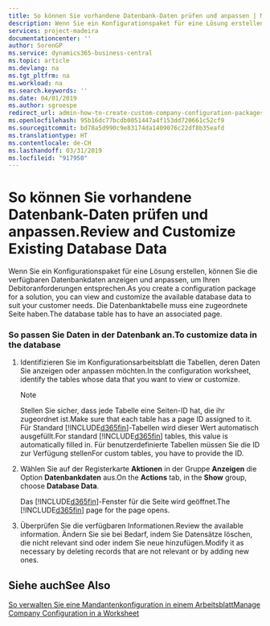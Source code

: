 ```yaml
---
title: So können Sie vorhandene Datenbank-Daten prüfen und anpassen | Microsoft Docs
description: Wenn Sie ein Konfigurationspaket für eine Lösung erstellen, können Sie die verfügbaren Datenbankdaten anzeigen und anpassen, um Ihren Debitoranforderungen entsprechen. Die Datenbanktabelle muss eine zugeordnete Seite haben.
services: project-madeira
documentationcenter: ''
author: SorenGP
ms.service: dynamics365-business-central
ms.topic: article
ms.devlang: na
ms.tgt_pltfrm: na
ms.workload: na
ms.search.keywords: ''
ms.date: 04/01/2019
ms.author: sgroespe
redirect_url: admin-how-to-create-custom-company-configuration-packages
ms.openlocfilehash: 95b16dc77bcdb0051447a4f153dd720661c52cf9
ms.sourcegitcommit: bd78a5d990c9e83174da1409076c22df8b35eafd
ms.translationtype: HT
ms.contentlocale: de-CH
ms.lasthandoff: 03/31/2019
ms.locfileid: "917950"
---
```

# <a name="review-and-customize-existing-database-data"></a><span data-ttu-id="6117e-104">So können Sie vorhandene Datenbank-Daten prüfen und anpassen.</span><span class="sxs-lookup"><span data-stu-id="6117e-104">Review and Customize Existing Database Data</span></span>
<span data-ttu-id="6117e-105">Wenn Sie ein Konfigurationspaket für eine Lösung erstellen, können Sie die verfügbaren Datenbankdaten anzeigen und anpassen, um Ihren Debitoranforderungen entsprechen.</span><span class="sxs-lookup"><span data-stu-id="6117e-105">As you create a configuration package for a solution, you can view and customize the available database data to suit your customer needs.</span></span> <span data-ttu-id="6117e-106">Die Datenbanktabelle muss eine zugeordnete Seite haben.</span><span class="sxs-lookup"><span data-stu-id="6117e-106">The database table has to have an associated page.</span></span>  

### <a name="to-customize-data-in-the-database"></a><span data-ttu-id="6117e-107">So passen Sie Daten in der Datenbank an.</span><span class="sxs-lookup"><span data-stu-id="6117e-107">To customize data in the database</span></span>  

1.  <span data-ttu-id="6117e-108">Identifizieren Sie im Konfigurationsarbeitsblatt die Tabellen, deren Daten Sie anzeigen oder anpassen möchten.</span><span class="sxs-lookup"><span data-stu-id="6117e-108">In the configuration worksheet, identify the tables whose data that you want to view or customize.</span></span>  

    > [!NOTE]  
    >  <span data-ttu-id="6117e-109">Stellen Sie sicher, dass jede Tabelle eine Seiten-ID hat, die ihr zugeordnet ist.</span><span class="sxs-lookup"><span data-stu-id="6117e-109">Make sure that each table has a page ID assigned to it.</span></span> <span data-ttu-id="6117e-110">Für Standard [!INCLUDE[d365fin](includes/d365fin_md.md)]-Tabellen wird dieser Wert automatisch ausgefüllt.</span><span class="sxs-lookup"><span data-stu-id="6117e-110">For standard [!INCLUDE[d365fin](includes/d365fin_md.md)] tables, this value is automatically filled in.</span></span> <span data-ttu-id="6117e-111">Für benutzerdefinierte Tabellen müssen Sie die ID zur Verfügung stellen</span><span class="sxs-lookup"><span data-stu-id="6117e-111">For custom tables, you have to provide the ID.</span></span>  

2.  <span data-ttu-id="6117e-112">Wählen Sie auf der Registerkarte **Aktionen** in der Gruppe **Anzeigen** die Option **Datenbankdaten** aus.</span><span class="sxs-lookup"><span data-stu-id="6117e-112">On the **Actions** tab, in the **Show** group, choose **Database Data**.</span></span>  

     <span data-ttu-id="6117e-113">Das [!INCLUDE[d365fin](includes/d365fin_md.md)]-Fenster für die Seite wird geöffnet.</span><span class="sxs-lookup"><span data-stu-id="6117e-113">The [!INCLUDE[d365fin](includes/d365fin_md.md)] page for the page opens.</span></span>  

3.  <span data-ttu-id="6117e-114">Überprüfen Sie die verfügbaren Informationen.</span><span class="sxs-lookup"><span data-stu-id="6117e-114">Review the available information.</span></span> <span data-ttu-id="6117e-115">Ändern Sie sie bei Bedarf, indem Sie Datensätze löschen, die nicht relevant sind oder indem Sie neue hinzufügen.</span><span class="sxs-lookup"><span data-stu-id="6117e-115">Modify it as necessary by deleting records that are not relevant or by adding new ones.</span></span>  

## <a name="see-also"></a><span data-ttu-id="6117e-116">Siehe auch</span><span class="sxs-lookup"><span data-stu-id="6117e-116">See Also</span></span>  
 [<span data-ttu-id="6117e-117">So verwalten Sie eine Mandantenkonfiguration in einem Arbeitsblatt</span><span class="sxs-lookup"><span data-stu-id="6117e-117">Manage Company Configuration in a Worksheet</span></span>](admin-how-to-manage-company-configuration-in-a-worksheet.md)
